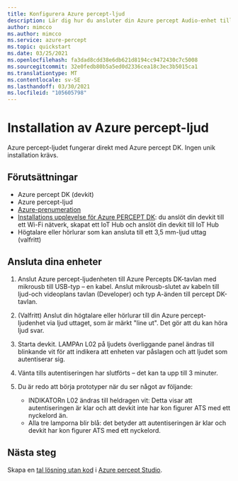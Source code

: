 ```yaml
---
title: Konfigurera Azure percept-ljud
description: Lär dig hur du ansluter din Azure percept Audio-enhet till din Azure percept DK
author: mimcco
ms.author: mimcco
ms.service: azure-percept
ms.topic: quickstart
ms.date: 03/25/2021
ms.openlocfilehash: fa3dad8cdd38e6db621d8194cc9472430c7c5008
ms.sourcegitcommit: 32e0fedb80b5a5ed0d2336cea18c3ec3b5015ca1
ms.translationtype: MT
ms.contentlocale: sv-SE
ms.lasthandoff: 03/30/2021
ms.locfileid: "105605798"
---
```

# <a name="azure-percept-audio-setup"></a>Installation av Azure percept-ljud

Azure percept-ljudet fungerar direkt med Azure percept DK. Ingen unik installation krävs.

## <a name="prerequisites"></a>Förutsättningar

- Azure percept DK (devkit)
- Azure percept-ljud
- [Azure-prenumeration](https://azure.microsoft.com/free/)
- [Installations upplevelse för Azure PERCEPT DK](./quickstart-percept-dk-set-up.md): du anslöt din devkit till ett Wi-Fi nätverk, skapat ett IoT Hub och anslöt din devkit till IoT Hub
- Högtalare eller hörlurar som kan ansluta till ett 3,5 mm-ljud uttag (valfritt)

## <a name="connecting-your-devices"></a>Ansluta dina enheter

1. Anslut Azure percept-ljudenheten till Azure Percepts DK-tavlan med mikrousb till USB-typ – en kabel. Anslut mikrousb-slutet av kabeln till ljud-och videoplans tavlan (Developer) och typ A-änden till percept DK-tavlan.

1. (Valfritt) Anslut din högtalare eller hörlurar till din Azure percept-ljudenhet via ljud uttaget, som är märkt "line ut". Det gör att du kan höra ljud svar.

1. Starta devkit. LAMPAn L02 på ljudets överliggande panel ändras till blinkande vit för att indikera att enheten var påslagen och att ljudet som autentiserar sig.

1. Vänta tills autentiseringen har slutförts – det kan ta upp till 3 minuter.

1. Du är redo att börja prototyper när du ser något av följande:

    - INDIKATORn L02 ändras till heldragen vit: Detta visar att autentiseringen är klar och att devkit inte har kon figurer ATS med ett nyckelord än.
    - Alla tre lamporna blir blå: det betyder att autentiseringen är klar och devkit har kon figurer ATS med ett nyckelord.

## <a name="next-steps"></a>Nästa steg

Skapa en [tal lösning utan kod](./tutorial-no-code-speech.md) i [Azure percept Studio](https://go.microsoft.com/fwlink/?linkid=2135819).
